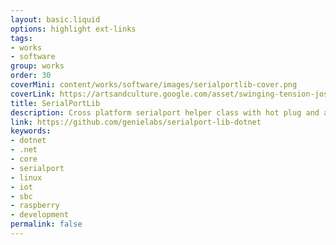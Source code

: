 ```yaml
---
layout: basic.liquid
options: highlight ext-links
tags:
- works
- software
group: works
order: 30
coverMini: content/works/software/images/serialportlib-cover.png
coverLink: https://artsandculture.google.com/asset/swinging-tension-joseph-zenk/ogFJGTCbou_fig
title: SerialPortLib
description: Cross platform serialport helper class with hot plug and automatic reconnection on error/disconnect.
link: https://github.com/genielabs/serialport-lib-dotnet
keywords:
- dotnet
- .net
- core
- serialport
- linux
- iot
- sbc
- raspberry
- development
permalink: false
---
```


